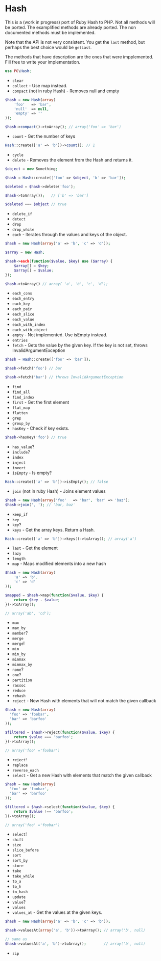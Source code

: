 # Hash

This is a (work in progress) port of Ruby Hash to PHP. Not all methods will be ported.
The examplified methods are already ported. The non documented methods must be implemented.

Note that the API is not very consistent. You get the ```last``` method, but perhaps the best choice would be ```getLast```.

The methods that have description are the ones that were impplemented. Fill free to write your implementation.

```php
use PO\Hash;
```

- ```clear```
- ```collect``` - Use map instead.
- ```compact``` (not in ruby Hash) - Removes null and empty

```php
$hash = new Hash(array(
    'foo'   => 'bar',
    'null'  => null,
    'empty' => ''
));

$hash->compact()->toArray(); // array('foo' => 'bar')
```

- ```count``` - Get the number of keys

```php
Hash::create(['a' => 'b'])->count(); // 1
```

- ```cycle```
- ```delete``` - Removes the element from the Hash and returns it.

```php
$object = new Something;

$hash = Hash::create(['foo' => $object, 'b' => 'bar']);

$deleted = $hash->delete('foo');

$hash->toArray());   // ['b' => 'bar']

$deleted === $object // true
```

- ```delete_if```
- ```detect```
- ```drop```
- ```drop_while```
- ```each``` - Iterates through the values and keys of the object.

```php
$hash = new Hash(array('a' => 'b', 'c' => 'd'));

$array = new Hash;

$hash->each(function($value, $key) use ($array) {
    $array[] = $key;
    $array[] = $value;
});

$hash->toArray() // array( 'a', 'b', 'c', 'd');
```

- ```each_cons```
- ```each_entry```
- ```each_key```
- ```each_pair```
- ```each_slice```
- ```each_value```
- ```each_with_index```
- ```each_with_object```
- ```empty``` - Not implemented. Use isEmpty instead.
- ```entries```
- ```fetch``` - Gets the value by the given key. If the key is not set, throws InvalidArgumentException

```php
$hash = Hash::create(['foo' => 'bar']);

$hash->fetch('foo') // bar

$hash->fetch('bar') // throws InvalidArgumentException
```

- ```find```
- ```find_all```
- ```find_index```
- ```first``` - Get the first element
- ```flat_map```
- ```flatten```
- ```grep```
- ```group_by```
- ```hasKey```  - Check if key exists.

```php
$hash->hasKey('foo') // true
```

- ```has_value```?
- ```include```?
- ```index```
- ```inject```
- ```invert```
- ```isEmpty``` - Is empty?

```php
Hash::create(['a' => 'b'])->isEmpty(); // false
```
- ```join``` (not in ruby Hash) - Joins element values

```php
$hash = new Hash(array('foo'   => 'bar', 'bar' => 'baz');
$hash->join(', '); // 'bar, baz'
```

- ```keep_if```
- ```key```
- ```key```?
- ```keys``` -  Get the array keys. Return a Hash.

```php
Hash::create(['a' => 'b'])->keys()->toArray(); // array('a')
```

- ```last``` - Get the element
- ```lazy```
- ```length```
- ```map``` - Maps modified elements into a new hash

```php
$hash = new Hash(array(
    'a' => 'b',
    'c' => 'd'
));

$mapped = $hash->map(function($value, $key) {
    return $key . $value;
})->toArray();

// array('ab', 'cd');
```

- ```max```
- ```max_by```
- ```member```?
- ```merge```
- ```merge```!
- ```min```
- ```min_by```
- ```minmax```
- ```minmax_by```
- ```none```?
- ```one```?
- ```partition```
- ```rassoc```
- ```reduce```
- ```rehash```
- ```reject``` -  New Hash with elements that will not match the given callback

```php
$hash = new Hash(array(
  'foo' => 'foobar',
  'bar' => 'barfoo'
));

$filtered = $hash->reject(function($value, $key) {
    return $value === 'barfoo';
})->toArray();

// array('foo' ='foobar')
```

- ```reject```!
- ```replace```
- ```reverse_each```
- ```select``` - Get a new Hash with elements that match the given callback

```php
$hash = new Hash(array(
  'foo' => 'foobar',
  'bar' => 'barfoo'
));

$filtered = $hash->select(function($value, $key) {
    return $value !== 'barfoo';
})->toArray();

// array('foo' ='foobar')
```

- ```select```!
- ```shift```
- ```size```
- ```slice_before```
- ```sort```
- ```sort_by```
- ```store```
- ```take```
- ```take_while```
- ```to_a```
- ```to_h```
- ```to_hash```
- ```update```
- ```value```?
- ```values```
- ```values_at``` - Get the values at the given keys.

```php
$hash = new Hash(array('a' => 'b', 'c' => 'b'));

$hash->valuesAt(array('a', 'b'))->toArray(); // array('b', null)

// same as
$hash->valuesAt('a', 'b')->toArray();        // array('b', null)
```

- ```zip```
